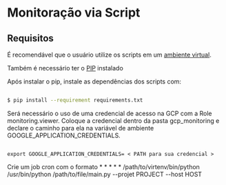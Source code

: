 # **Monitoração via Script**


## Requisitos 

É recomendável que o usuário utilize os scripts em um [ambiente virtual](https://gist.github.com/recto/def9706cc1f3b34667409dabd32df067).

  

Também é necessário ter o [PIP](https://pip.pypa.io/en/stable/installing/) instalado

  

Após instalar o pip, instale as dependências dos scripts com:

  

```sh

$ pip install --requirement requirements.txt

```

  

Será necessário o uso de uma credencial de acesso na GCP com a Role monitoring.viewer. Coloque a credencial dentro da pasta gcp_monitoring e declare o caminho para ela na variável de ambiente GOOGLE_APPLICATION_CREDENTIALS.

  

```

export GOOGLE_APPLICATION_CREDENTIALS= < PATH para sua credencial >

```

  

Crie um job cron com o formato * * * * * /path/to/virtenv/bin/python /usr/bin/python /path/to/file/main.py --projet PROJECT --host HOST


